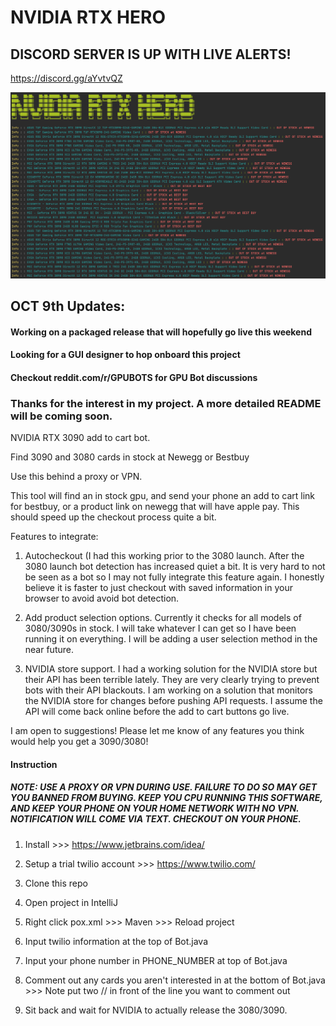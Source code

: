 # NVIDIA RTX HERO 

## DISCORD SERVER IS UP WITH LIVE ALERTS!

https://discord.gg/aYvtvQZ
 
 
 ![Alt text](screenshot.png?raw=true "Optional Title")
 
 
 
 
 
 
 
 
 
 ## OCT 9th Updates:
 
 #### Working on a packaged release that will hopefully go live this weekend
 #### Looking for a GUI designer to hop onboard this project
 #### Checkout reddit.com/r/GPUBOTS  for GPU Bot discussions
 ### Thanks for the interest in my project. A more detailed README will be coming soon.
 
 
 NVIDIA RTX 3090 add to cart bot.
 
Find 3090 and 3080 cards in stock at Newegg or Bestbuy

Use this behind a proxy or VPN. 

This tool will find an in stock gpu, and send your phone an add to cart link for bestbuy, or a product link on newegg that will have apple pay. This should speed up the checkout process quite a bit. 

Features to integrate:
1. Autocheckout (I had this working prior to the 3080 launch. After the 3080 launch bot detection has increased quiet a bit. It is very hard to not be seen as a bot so I may not fully integrate this feature again. I honestly believe it is faster to just checkout with saved information in your browser to avoid avoid bot detection. 

2. Add product selection options. Currently it checks for all models of 3080/3090s in stock. I will take whatever I can get so I have been running it on everything. I will be adding a user selection method in the near future.

3. NVIDIA store support. I had a working solution for the NVIDIA store but their API has been terrible lately. They are very clearly trying to prevent bots with their API blackouts. I am working on a solution that monitors the NVIDIA store for changes before pushing API requests. I assume the API will come back online before the add to cart buttons go live.

I am open to suggestions! Please let me know of any features you think would help you get a 3090/3080!


#### Instruction

##### NOTE: USE A PROXY OR VPN DURING USE. FAILURE TO DO SO MAY GET YOU BANNED FROM BUYING. KEEP YOU CPU RUNNING THIS SOFTWARE, AND KEEP YOUR PHONE ON YOUR HOME NETWORK WITH NO VPN. NOTIFICATION WILL COME VIA TEXT. CHECKOUT ON YOUR PHONE.

1. Install  >>> https://www.jetbrains.com/idea/

2. Setup a trial twilio account >>> https://www.twilio.com/ 

3. Clone this repo

4. Open project in IntelliJ

5. Right click pox.xml >>> Maven >>> Reload project

6. Input twilio information at the top of Bot.java 

7. Input your phone number in PHONE_NUMBER at top of Bot.java

8. Comment out any cards you aren't interested in at the bottom of Bot.java  >>> Note put two // in front of the line you want to comment out

9. Sit back and wait for NVIDIA to actually release the 3080/3090.
